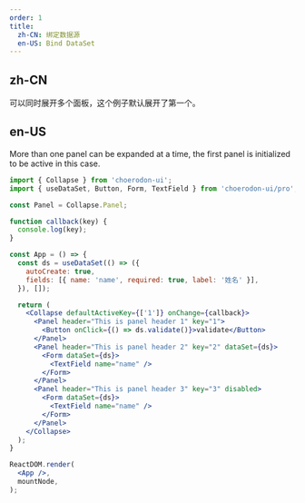 ```yaml
---
order: 1
title:
  zh-CN: 绑定数据源
  en-US: Bind DataSet
---
```


## zh-CN

可以同时展开多个面板，这个例子默认展开了第一个。

## en-US

More than one panel can be expanded at a time, the first panel is initialized to be active in this case.

```jsx
import { Collapse } from 'choerodon-ui';
import { useDataSet, Button, Form, TextField } from 'choerodon-ui/pro';

const Panel = Collapse.Panel;

function callback(key) {
  console.log(key);
}

const App = () => {
  const ds = useDataSet(() => ({
    autoCreate: true,
    fields: [{ name: 'name', required: true, label: '姓名' }],
  }), []);

  return (
    <Collapse defaultActiveKey={['1']} onChange={callback}>
      <Panel header="This is panel header 1" key="1">
        <Button onClick={() => ds.validate()}>validate</Button>
      </Panel>
      <Panel header="This is panel header 2" key="2" dataSet={ds}>
        <Form dataSet={ds}>
          <TextField name="name" />
        </Form>
      </Panel>
      <Panel header="This is panel header 3" key="3" disabled>
        <Form dataSet={ds}>
          <TextField name="name" />
        </Form>
      </Panel>
    </Collapse>
  );
}

ReactDOM.render(
  <App />,
  mountNode,
);
```

<style>
p {
  margin: 0;
}
</style>
